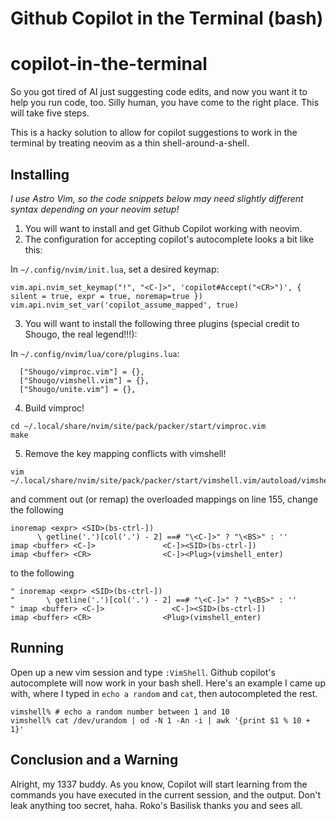 # Github Copilot in the Terminal (bash)
# copilot-in-the-terminal

So you got tired of AI just suggesting code edits, and now you want it to help
you run code, too. Silly human, you have come to the right place. This will
take five steps.

This is a hacky solution to allow for copilot suggestions to work in the
terminal by treating neovim as a thin shell-around-a-shell.

## Installing

_I use Astro Vim, so the code snippets below may need slightly different syntax
depending on your neovim setup!_

1. You will want to install and get Github Copilot working with neovim.
2. The configuration for accepting copilot's autocomplete looks a bit like this:

In `~/.config/nvim/init.lua`, set a desired keymap:
```
vim.api.nvim_set_keymap("!", "<C-]>", 'copilot#Accept("<CR>")', { silent = true, expr = true, noremap=true })
vim.api.nvim_set_var('copilot_assume_mapped', true)
```

3. You will want to install the following three plugins (special credit to Shougo, the real legend!!!):

In `~/.config/nvim/lua/core/plugins.lua`:
```
  ["Shougo/vimproc.vim"] = {},
  ["Shougo/vimshell.vim"] = {},
  ["Shougo/unite.vim"] = {},
```

4. Build vimproc! 

```
cd ~/.local/share/nvim/site/pack/packer/start/vimproc.vim
make
```

5. Remove the key mapping conflicts with vimshell!

```
vim ~/.local/share/nvim/site/pack/packer/start/vimshell.vim/autoload/vimshell/mappings.vim
```

and comment out (or remap) the overloaded mappings on line 155, change the following

```
inoremap <expr> <SID>(bs-ctrl-])
      \ getline('.')[col('.') - 2] ==# "\<C-]>" ? "\<BS>" : ''
imap <buffer> <C-]>               <C-]><SID>(bs-ctrl-])
imap <buffer> <CR>                <C-]><Plug>(vimshell_enter)
```

to the following

```
" inoremap <expr> <SID>(bs-ctrl-])
"       \ getline('.')[col('.') - 2] ==# "\<C-]>" ? "\<BS>" : ''
" imap <buffer> <C-]>               <C-]><SID>(bs-ctrl-])
imap <buffer> <CR>                <Plug>(vimshell_enter)
```

## Running

Open up a new vim session and type `:VimShell`. Github copilot's autocomplete
will now work in your bash shell. Here's an example I came up with, where I 
typed in `echo a random` and `cat`, then autocompleted the rest.

```
vimshell% # echo a random number between 1 and 10
vimshell% cat /dev/urandom | od -N 1 -An -i | awk '{print $1 % 10 + 1}'
```

## Conclusion and a Warning

Alright, my 1337 buddy. As you know, Copilot will start learning from the
commands you have executed in the current session, and the output. Don't leak
anything too secret, haha. Roko's Basilisk thanks you and sees all.

